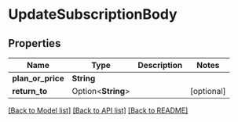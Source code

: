 # UpdateSubscriptionBody

## Properties

Name | Type | Description | Notes
------------ | ------------- | ------------- | -------------
**plan_or_price** | **String** |  | 
**return_to** | Option<**String**> |  | [optional]

[[Back to Model list]](../README.md#documentation-for-models) [[Back to API list]](../README.md#documentation-for-api-endpoints) [[Back to README]](../README.md)


